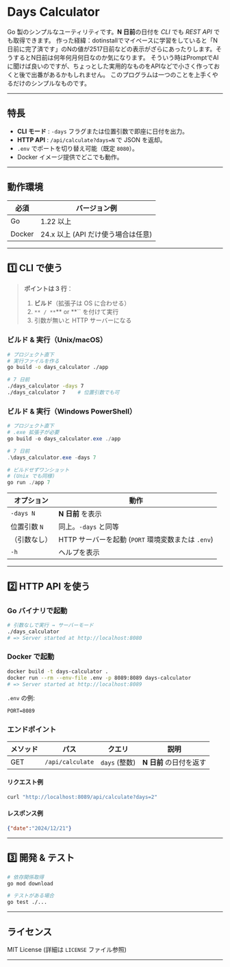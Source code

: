 # Days Calculator

Go 製のシンプルなユーティリティです。**N 日前**の日付を *CLI* でも *REST API* でも取得できます。
作った経緯：dotinstallでマイペースに学習をしていると「N日前に完了済です」のNの値が2517日前などの表示がざらにあったりします。そうするとN日前は何年何月何日なのか気になります。
そういう時はPromptでAIに聞けば良いのですが、ちょっとした実用的なものをAPIなどで小さく作っておくと後で出番があるかもしれません。
このプログラムは一つのことを上手くやるだけのシンプルなものです。

---

## 特長

- **CLI モード** : `-days` フラグまたは位置引数で即座に日付を出力。
- **HTTP API** : `/api/calculate?days=N` で JSON を返却。
- `.env` でポートを切り替え可能（既定 `8080`）。
- Docker イメージ提供でどこでも動作。

---

## 動作環境

| 必須     | バージョン例                  |
| ------ | ----------------------- |
| Go     | 1.22 以上                 |
| Docker | 24.x 以上 (API だけ使う場合は任意) |

---

## 1️⃣ CLI で使う

> **ポイントは 3 行**：
>
> 1. **ビルド**（拡張子は OS に合わせる）
> 2. ``** / **``** or **`` を付けて実行
> 3. 引数が無いと HTTP サーバーになる

### ビルド & 実行（Unix/macOS）

```bash
# プロジェクト直下
# 実行ファイルを作る
go build -o days_calculator ./app

# 7 日前
./days_calculator -days 7
./days_calculator 7    # 位置引数でも可
```

### ビルド & 実行（Windows PowerShell）

```powershell
# プロジェクト直下
# .exe 拡張子が必要
go build -o days_calculator.exe ./app

# 7 日前
.\days_calculator.exe -days 7

# ビルドせずワンショット
# (Unix でも同様)
go run ./app 7
```

| オプション     | 動作                                   |
| --------- | ------------------------------------ |
| `-days N` | **N 日前** を表示                         |
| 位置引数 `N`  | 同上。`-days` と同等                       |
| （引数なし）    | HTTP サーバーを起動 (`PORT` 環境変数または `.env`) |
| `-h`      | ヘルプを表示                               |

---

## 2️⃣ HTTP API を使う

### Go バイナリで起動

```bash
# 引数なしで実行 → サーバーモード
./days_calculator
# => Server started at http://localhost:8080
```

### Docker で起動

```bash
docker build -t days-calculator .
docker run --rm --env-file .env -p 8089:8089 days-calculator
# => Server started at http://localhost:8089
```

`.env` の例:

```env
PORT=8089
```

### エンドポイント

| メソッド | パス               | クエリ         | 説明              |
| ---- | ---------------- | ----------- | --------------- |
| GET  | `/api/calculate` | `days` (整数) | **N 日前** の日付を返す |

#### リクエスト例

```bash
curl "http://localhost:8089/api/calculate?days=2"
```

#### レスポンス例

```json
{"date":"2024/12/21"}
```

---

## 3️⃣ 開発 & テスト

```bash
# 依存関係取得
go mod download

# テストがある場合
go test ./...
```

---

## ライセンス

MIT License  (詳細は `LICENSE` ファイル参照)

---

